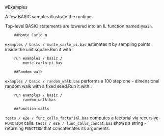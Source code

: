 #Examples

A few BASIC samples illustrate the runtime.

Top-level BASIC statements are lowered into an IL function named `@main`.

        ##Monte Carlo π

`examples /
        basic /
        monte_carlo_pi.bas` estimates π by sampling points inside the unit square.Run it with :

```sh ilc front basic -
    run examples / basic /
        monte_carlo_pi.bas
```

        ##Random walk

`examples /
        basic / random_walk.bas` performs a 100 step one -
    dimensional random walk with a fixed seed.Run it with :

```sh ilc front basic -
    run examples / basic /
        random_walk.bas
```

        ##Function calls

`tests /
        e2e / func_calls_factorial.bas` computes a factorial via recursive
`FUNCTION` calls. `tests / e2e / func_calls_concat.bas` shows a string -
    returning
`FUNCTION` that concatenates its arguments.
